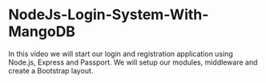 # NodeJs-Login-System-With-MangoDB

In this video we will start our login and registration application using Node.js, Express and Passport. We will setup our modules, middleware and create a Bootstrap layout.